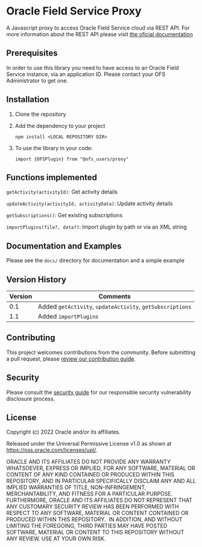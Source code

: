 # Oracle Field Service Proxy

A Javascript proxy to access Oracle Field Service cloud via REST API. For more information about the REST API please visit [the oficial documentation](https://www.oracle.com/pls/topic/lookup?ctx=en/cloud/saas/field-service&ID=field-service)

## Prerequisites

In order to use this library you need to have access to an Oracle Field Service instance, via an application ID. Please contact your OFS Administrator to get one.

## Installation

1. Clone the repository

2. Add the dependency to your project
   
   `npm install <LOCAL REPOSITORY DIR>`

3. To use the library in your code:

   `import {OFSPlugin} from "@ofs_users/proxy"`

## Functions implemented

`getActivity(activityId)`: Get activity details

`updateActivity(activityId, activityData)`: Update activity details

`getSubscriptions()`: Get existing subscriptions

`importPlugins(file?, data?)`: Import plugin by path or via an XML string

## Documentation and Examples

<!-- Developer-oriented documentation can be published on GitHub, but all product
     documentation must be published on <https://docs.oracle.com>. -->

Please see the `docs/` directory for documentation and a simple example

## Version History

| Version | Comments |
| ---------| ----------- |
| 0.1| Added `getActivity`, `updateActivity`, `getSubscriptions` |
| 1.1| Added `importPlugins` |


## Contributing

<!-- If your project has specific contribution requirements, update the
    CONTRIBUTING.md file to ensure those requirements are clearly explained. -->

This project welcomes contributions from the community. Before submitting a pull
request, please [review our contribution guide](./CONTRIBUTING.md).

## Security

Please consult the [security guide](./SECURITY.md) for our responsible security
vulnerability disclosure process.

## License

<!-- The correct copyright notice format for both documentation and software
    is "Copyright (c) [year,] year Oracle and/or its affiliates."
    You must include the year the content was first released (on any platform) and
    the most recent year in which it was revised. -->

Copyright (c) 2022 Oracle and/or its affiliates.

<!-- Replace this statement if your project is not licensed under the UPL -->

Released under the Universal Permissive License v1.0 as shown at
<https://oss.oracle.com/licenses/upl/>.

ORACLE AND ITS AFFILIATES DO NOT PROVIDE ANY WARRANTY WHATSOEVER, EXPRESS OR IMPLIED, FOR ANY SOFTWARE, MATERIAL OR CONTENT OF ANY KIND CONTAINED OR PRODUCED WITHIN THIS REPOSITORY, AND IN PARTICULAR SPECIFICALLY DISCLAIM ANY AND ALL IMPLIED WARRANTIES OF TITLE, NON-INFRINGEMENT, MERCHANTABILITY, AND FITNESS FOR A PARTICULAR PURPOSE.  FURTHERMORE, ORACLE AND ITS AFFILIATES DO NOT REPRESENT THAT ANY CUSTOMARY SECURITY REVIEW HAS BEEN PERFORMED WITH RESPECT TO ANY SOFTWARE, MATERIAL OR CONTENT CONTAINED OR PRODUCED WITHIN THIS REPOSITORY.  IN ADDITION, AND WITHOUT LIMITING THE FOREGOING, THIRD PARTIES MAY HAVE POSTED SOFTWARE, MATERIAL OR CONTENT TO THIS REPOSITORY WITHOUT ANY REVIEW. USE AT YOUR OWN RISK.
